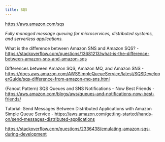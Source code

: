 ```yaml
---
title: SQS
---
```


https://aws.amazon.com/sqs

_Fully managed message queuing for microservices, distributed systems, and serverless applications._

What is the difference between Amazon SNS and Amazon SQS? - https://stackoverflow.com/questions/13681213/what-is-the-difference-between-amazon-sns-and-amazon-sqs

Differences between Amazon SQS, Amazon MQ, and Amazon SNS - https://docs.aws.amazon.com/AWSSimpleQueueService/latest/SQSDeveloperGuide/sqs-difference-from-amazon-mq-sns.html

(Fanout Pattern) SQS Queues and SNS Notifications – Now Best Friends - https://aws.amazon.com/blogs/aws/queues-and-notifications-now-best-friends/

Tutorial: Send Messages Between Distributed Applications with Amazon Simple Queue Service - https://aws.amazon.com/getting-started/hands-on/send-messages-distributed-applications

https://stackoverflow.com/questions/2336438/emulating-amazon-sqs-during-development
